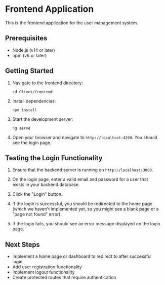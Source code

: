 # Frontend Application

This is the frontend application for the user management system.

## Prerequisites

- Node.js (v14 or later)
- npm (v6 or later)

## Getting Started

1. Navigate to the frontend directory:
   ```
   cd Client/frontend
   ```

2. Install dependencies:
   ```
   npm install
   ```

3. Start the development server:
   ```
   ng serve
   ```

4. Open your browser and navigate to `http://localhost:4200`. You should see the login page.

## Testing the Login Functionality

1. Ensure that the backend server is running on `http://localhost:3000`.

2. On the login page, enter a valid email and password for a user that exists in your backend database.

3. Click the "Login" button.

4. If the login is successful, you should be redirected to the home page (which we haven't implemented yet, so you might see a blank page or a "page not found" error).

5. If the login fails, you should see an error message displayed on the login page.

## Next Steps

- Implement a home page or dashboard to redirect to after successful login
- Add user registration functionality
- Implement logout functionality
- Create protected routes that require authentication
